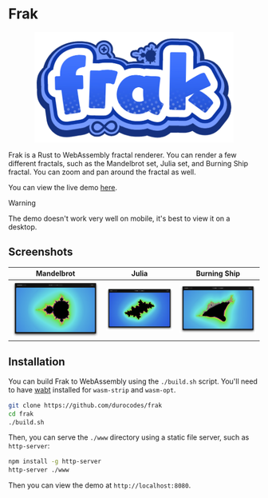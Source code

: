 # Frak

<div align="center">
  <img src="./assets/logo.png" width="400" /> 
</div>

Frak is a Rust to WebAssembly fractal renderer. You can render a few different fractals, such as the Mandelbrot set, Julia set, and Burning Ship fractal. You can zoom and pan around the fractal as well.

You can view the live demo [here](https://durocodes.github.io/frak/).

> [!WARNING]
> The demo doesn't work very well on mobile, it's best to view it on a desktop.

## Screenshots

| Mandelbrot                             | Julia                        | Burning Ship                               |
| -------------------------------------- | ---------------------------- | ------------------------------------------ |
| ![mandelbrot](./assets/mandelbrot.png) | ![julia](./assets/julia.png) | ![burning-ship](./assets/burning-ship.png) |

## Installation

You can build Frak to WebAssembly using the `./build.sh` script. You'll need to have [wabt](https://github.com/WebAssembly/wabt) installed for `wasm-strip` and `wasm-opt`.

```bash
git clone https://github.com/durocodes/frak
cd frak
./build.sh
```

Then, you can serve the `./www` directory using a static file server, such as `http-server`:

```bash
npm install -g http-server
http-server ./www
```

Then you can view the demo at `http://localhost:8080`.
